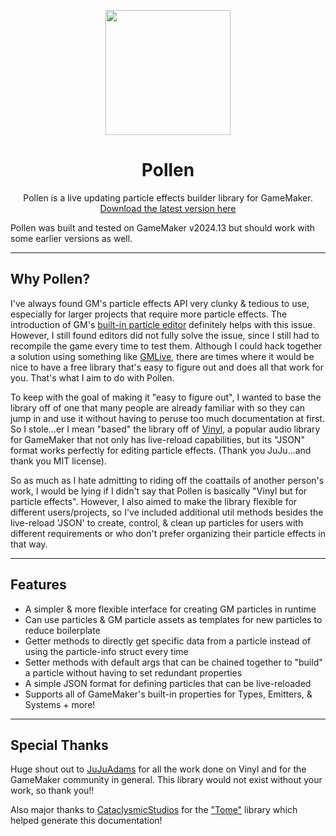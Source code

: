 <p align="center">
  <img src=https://imgur.com/DnBMqSZ style="display:block; margin:auto; width:200px">
</p>

<h1 align="center">Pollen</h1>

<p align="center">
Pollen is a live updating particle effects builder library for GameMaker.<br>
<a href="https://github.com/MorphoMonarchy/Pollen">Download the latest version here</a>
</p>

<p class="warn">Pollen was built and tested on GameMaker v2024.13 but should work with some earlier versions as well.</p>

---

## Why Pollen?

I've always found GM's particle effects API very clunky & tedious to use, especially for larger projects that require more particle effects. The introduction of GM's [built-in particle editor](https://manual.gamemaker.io/monthly/en/The_Asset_Editors/Particle_Systems.htm) definitely helps with this issue. However, I still found editors did not fully solve the issue, since I still had to recompile the game every time to test them. Although I could hack together a solution using something like [GMLive](https://yellowafterlife.itch.io/gamemaker-live), there are times where it would be nice to have a free library that's easy to figure out and does all that work for you. That's what I aim to do with Pollen.  

To keep with the goal of making it "easy to figure out", I wanted to base the library off of one that many people are already familiar with so they can jump in and use it without having to peruse too much documentation at first. So I stole...er I mean "based" the library off of [Vinyl](https://www.jujuadams.com/Vinyl/#/6.2/README), a popular audio library for GameMaker that not only has live-reload capabilities, but its "JSON" format works perfectly for editing particle effects. (Thank you JuJu...and thank you MIT license).  

So as much as I hate admitting to riding off the coattails of another person's work, I would be lying if I didn't say that Pollen is basically "Vinyl but for particle effects". However, I also aimed to make the library flexible for different users/projects, so I've included additional util methods besides the live-reload 'JSON' to create, control, & clean up particles for users with different requirements or who don't prefer organizing their particle effects in that way.

---

## Features

* A simpler & more flexible interface for creating GM particles in runtime  
* Can use particles & GM particle assets as templates for new particles to reduce boilerplate  
* Getter methods to directly get specific data from a particle instead of using the particle-info struct every time  
* Setter methods with default args that can be chained together to "build" a particle without having to set redundant properties  
* A simple JSON format for defining particles that can be live-reloaded  
* Supports all of GameMaker's built-in properties for Types, Emitters, & Systems + more!

---

## Special Thanks

Huge shout out to [JuJuAdams](https://github.com/jujuadams) for all the work done on Vinyl and for the GameMaker community in general. This library would not exist without your work, so thank you!!

Also major thanks to [CataclysmicStudios](https://github.com/CataclysmicStudios) for the ["Tome"](https://github.com/CataclysmicStudios/Tome) library which helped generate this documentation!
